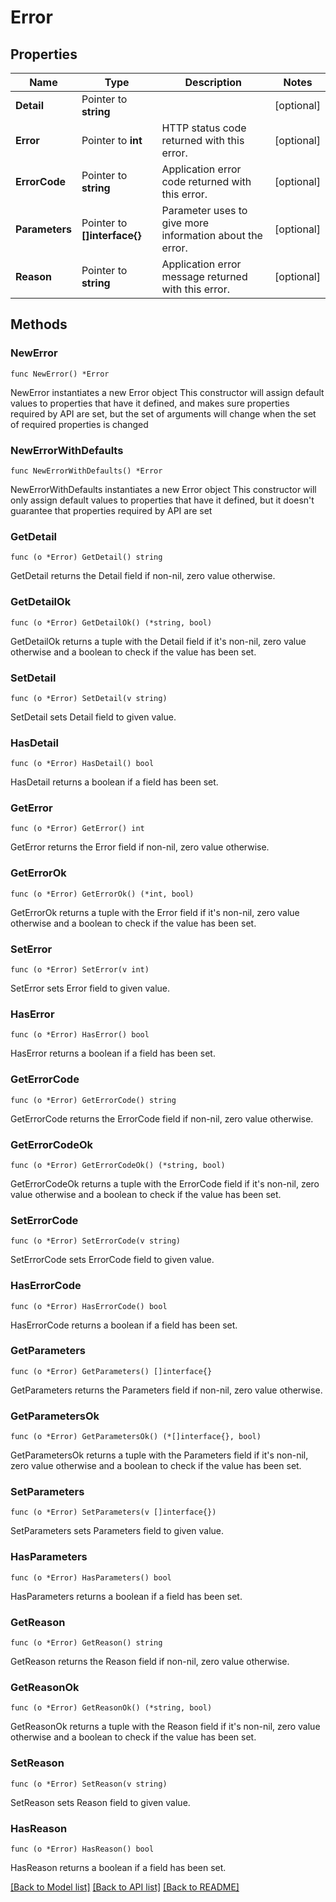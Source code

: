 # Error

## Properties

Name | Type | Description | Notes
------------ | ------------- | ------------- | -------------
**Detail** | Pointer to **string** |  | [optional] 
**Error** | Pointer to **int** | HTTP status code returned with this error. | [optional] 
**ErrorCode** | Pointer to **string** | Application error code returned with this error. | [optional] 
**Parameters** | Pointer to **[]interface{}** | Parameter uses to give more information about the error. | [optional] 
**Reason** | Pointer to **string** | Application error message returned with this error. | [optional] 

## Methods

### NewError

`func NewError() *Error`

NewError instantiates a new Error object
This constructor will assign default values to properties that have it defined,
and makes sure properties required by API are set, but the set of arguments
will change when the set of required properties is changed

### NewErrorWithDefaults

`func NewErrorWithDefaults() *Error`

NewErrorWithDefaults instantiates a new Error object
This constructor will only assign default values to properties that have it defined,
but it doesn't guarantee that properties required by API are set

### GetDetail

`func (o *Error) GetDetail() string`

GetDetail returns the Detail field if non-nil, zero value otherwise.

### GetDetailOk

`func (o *Error) GetDetailOk() (*string, bool)`

GetDetailOk returns a tuple with the Detail field if it's non-nil, zero value otherwise
and a boolean to check if the value has been set.

### SetDetail

`func (o *Error) SetDetail(v string)`

SetDetail sets Detail field to given value.

### HasDetail

`func (o *Error) HasDetail() bool`

HasDetail returns a boolean if a field has been set.

### GetError

`func (o *Error) GetError() int`

GetError returns the Error field if non-nil, zero value otherwise.

### GetErrorOk

`func (o *Error) GetErrorOk() (*int, bool)`

GetErrorOk returns a tuple with the Error field if it's non-nil, zero value otherwise
and a boolean to check if the value has been set.

### SetError

`func (o *Error) SetError(v int)`

SetError sets Error field to given value.

### HasError

`func (o *Error) HasError() bool`

HasError returns a boolean if a field has been set.

### GetErrorCode

`func (o *Error) GetErrorCode() string`

GetErrorCode returns the ErrorCode field if non-nil, zero value otherwise.

### GetErrorCodeOk

`func (o *Error) GetErrorCodeOk() (*string, bool)`

GetErrorCodeOk returns a tuple with the ErrorCode field if it's non-nil, zero value otherwise
and a boolean to check if the value has been set.

### SetErrorCode

`func (o *Error) SetErrorCode(v string)`

SetErrorCode sets ErrorCode field to given value.

### HasErrorCode

`func (o *Error) HasErrorCode() bool`

HasErrorCode returns a boolean if a field has been set.

### GetParameters

`func (o *Error) GetParameters() []interface{}`

GetParameters returns the Parameters field if non-nil, zero value otherwise.

### GetParametersOk

`func (o *Error) GetParametersOk() (*[]interface{}, bool)`

GetParametersOk returns a tuple with the Parameters field if it's non-nil, zero value otherwise
and a boolean to check if the value has been set.

### SetParameters

`func (o *Error) SetParameters(v []interface{})`

SetParameters sets Parameters field to given value.

### HasParameters

`func (o *Error) HasParameters() bool`

HasParameters returns a boolean if a field has been set.

### GetReason

`func (o *Error) GetReason() string`

GetReason returns the Reason field if non-nil, zero value otherwise.

### GetReasonOk

`func (o *Error) GetReasonOk() (*string, bool)`

GetReasonOk returns a tuple with the Reason field if it's non-nil, zero value otherwise
and a boolean to check if the value has been set.

### SetReason

`func (o *Error) SetReason(v string)`

SetReason sets Reason field to given value.

### HasReason

`func (o *Error) HasReason() bool`

HasReason returns a boolean if a field has been set.


[[Back to Model list]](../README.md#documentation-for-models) [[Back to API list]](../README.md#documentation-for-api-endpoints) [[Back to README]](../README.md)



